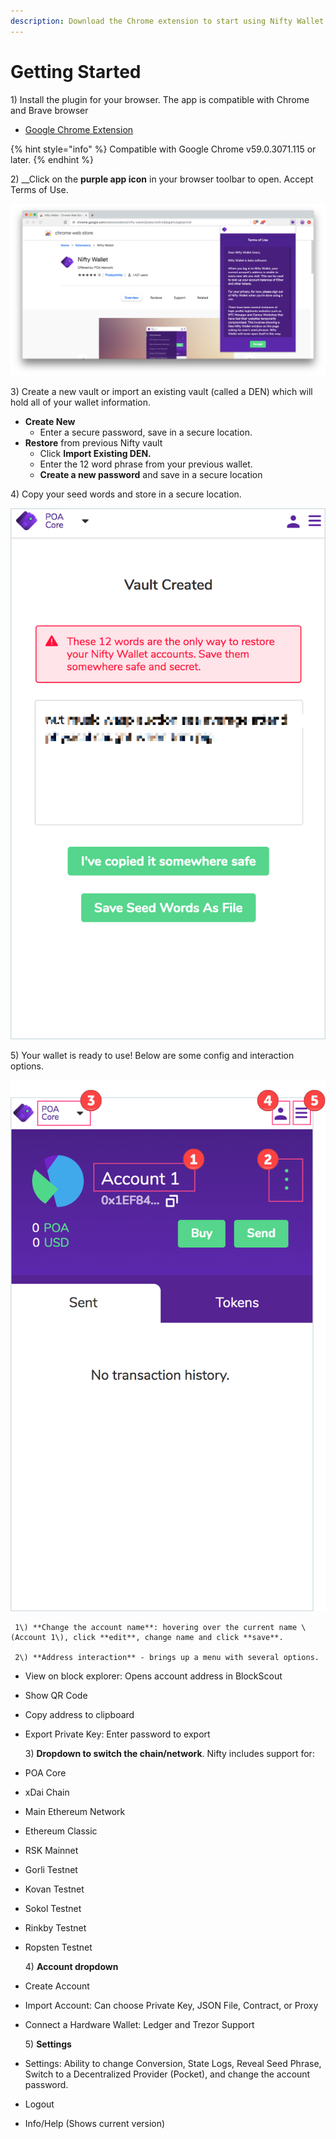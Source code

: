 ```yaml
---
description: Download the Chrome extension to start using Nifty Wallet
---
```


# Getting Started

1\) Install the plugin for your browser. The app is compatible with Chrome and Brave browser

* [Google Chrome Extension](https://chrome.google.com/webstore/detail/nifty-wallet/jbdaocneiiinmjbjlgalhcelgbejmnid)

{% hint style="info" %}
Compatible with Google Chrome v59.0.3071.115 or later.
{% endhint %}

2\) __Click on the **purple app icon** in your browser toolbar to open. Accept Terms of Use.

![Purple icon in top right opens the terms of use](../../../.gitbook/assets/nifty3%20%281%29.png)

3\) Create a new vault or import an existing vault \(called a DEN\) which will hold all of your wallet information.

* **Create New** 
  * Enter a secure password, save in a secure location.
* **Restore** from previous Nifty vault
  * Click **Import Existing DEN.**
  * Enter the 12 word phrase from your previous wallet.
  * **Create a new password** and save in a secure location

4\) Copy your seed words and store in a secure location.

![](../../../.gitbook/assets/vault1.png)

5\) Your wallet is ready to use! Below are some config and interaction options.

![](../../../.gitbook/assets/nifty_direct_2.png)

     1\) **Change the account name**: hovering over the current name \(Account 1\), click **edit**, change name and click **save**.

     2\) **Address interaction** - brings up a menu with several options.

* View on block explorer: Opens account address in BlockScout
* Show QR Code
* Copy address to clipboard
* Export Private Key: Enter password to export

     3\) **Dropdown to switch the chain/network**. Nifty includes support for:

* POA Core
* xDai Chain
* Main Ethereum Network
* Ethereum Classic
* RSK Mainnet
* Gorli Testnet
* Kovan Testnet
* Sokol Testnet
* Rinkby Testnet
* Ropsten Testnet

     4\) **Account dropdown**

* Create Account
* Import Account: Can choose Private Key, JSON File, Contract, or Proxy
* Connect a Hardware Wallet: Ledger and Trezor Support

     5\) **Settings**

* Settings: Ability to change Conversion, State Logs, Reveal Seed Phrase, Switch to a Decentralized Provider \(Pocket\), and change the account password.
* Logout
* Info/Help \(Shows current version\)



